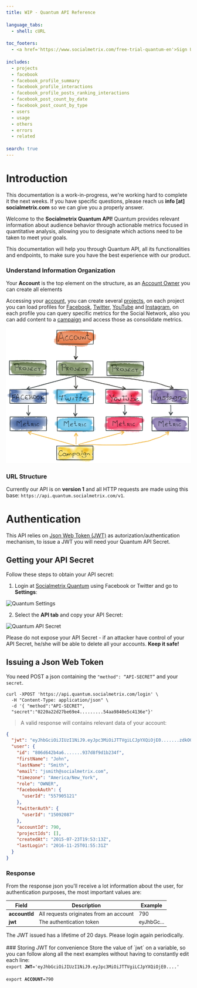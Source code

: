 ```yaml
---
title: WIP - Quantum API Reference

language_tabs:
  - shell: cURL
  
toc_footers:
  - <a href='https://www.socialmetrix.com/free-trial-quantum-en'>Sign Up to Quantum</a>

includes:
  - projects
  - facebook
  - facebook_profile_summary
  - facebook_profile_interactions
  - facebook_profile_posts_ranking_interactions
  - facebook_post_count_by_date
  - facebook_post_count_by_type
  - users
  - usage
  - others
  - errors
  - related

search: true
---
```


# Introduction

<aside class="warning">
This documentation is a work-in-progress, we're working hard to complete it the next weeks. If you have specific questions, please reach us <b>info [at] socialmetrix.com</b> so we can give you a properly answer.
</aside>


Welcome to the **Socialmetrix Quantum API!** Quantum provides relevant information about audience behavior through actionable metrics focused in quantitative analysis, allowing you to designate which actions need to be taken to meet your goals.

This documentation will help you through Quantum API, all its functionalities and endpoints, to make sure you have the best experience with our product.

### Understand Information Organization

Your **Account** is the top element on the structure, as an [Account Owner](#roles) you can create all elements 

Accessing your [account](#roles), you can create several [projects](#projects), on each project you can load profiles for [Facebook](#facebook), [Twitter](#twitter), [YouTube](#youtube) and [Instagram](#instagram), on each profile you can query specific metrics for the Social Network, also you can add content to a [campaign](#campaign) and access those as consolidate metrics.

![Quantum API Structure](/images/api-structure.png)

### URL Structure

Currently our API is on **version 1** and all HTTP requests are made using this base: `https://api.quantum.socialmetrix.com/v1`.

# Authentication

This API relies on [Json Web Token (JWT)](https://jwt.io) as autorization/authentication mechanism, to issue a JWT you will need your Quantum API Secret.

## Getting your API Secret

Follow these steps to obtain your API secret:

1) Login at [Socialmetrix Quantum](https://quantum.socialmetrix.com) using Facebook or Twitter and go to **Settings**:

![Quantum Settings](quantum-settings.png)

2) Select the **API tab** and copy your API Secret:

![Quantum API Secret](quantum-settings-api-secret.png)


<aside class="warning">
Please do not expose your API Secret - if an attacker have control of your API Secret, he/she will be able to delete all your accounts. <b>Keep it safe!</b>
</aside>

## Issuing a Json Web Token

You need POST a json containing the `"method": “API-SECRET”` and your `secret`.

```shell
curl -XPOST 'https://api.quantum.socialmetrix.com/login' \
  -H "Content-Type: application/json" \
  -d '{ "method":"API-SECRET",
  "secret":"0220a22d27be69e4.........54aa9840e5c4136e"}'
```

> A valid response will contains relevant data of your account:

```json
{
  "jwt": "eyJhbGciOiJIUzI1NiJ9.eyJpc3MiOiJTTVgiLCJpYXQiOjE0.......zdkOGY5ZDFiMjM0ZiIsIm1ldGhvZCI6IkFwaVNlY3JldExvZ2luIn19.wcHGZaXN.......wMWAC7Vzg3r6I1jREqF_oIV8",
  "user": {
    "id": "806d642b4a6.......937d8f9d1b234f",
    "firstName": "John",
    "lastName": "Smith",
    "email": "jsmith@socialmetrix.com",
    "timezone": "America/New_York",
    "role": "OWNER",
    "facebookAuth": {
      "userId": "557905121"
    },
    "twitterAuth": {
      "userId": "15092087"
    },
    "accountId": 790,
    "projectIds": [],
    "createdAt": "2015-07-23T19:53:13Z",
    "lastLogin": "2016-11-25T01:55:31Z"
  }
}
```

### Response

From the response json you'll receive a lot information about the user, for authentication purposes, the most important values are:

Field | Description | Example
--------- | ----------- | -----------
**accountId** | All requests originates from an account | 790
**jwt** | The authentication token | eyJhbGc...


<aside class="notice">
The JWT issued has a lifetime of 20 days. Please login again periodically.
</aside>

<br />
### Storing JWT for convenience 
Store the value of `jwt` on a variable, so you can follow along all the next examples without having to constantly edit each line:

<code>
export <b>JWT</b>='eyJhbGciOiJIUzI1NiJ9.eyJpc3MiOiJTTVgiLCJpYXQiOjE0....'<br />
export <b>ACCOUNT</b>=790
</code>
